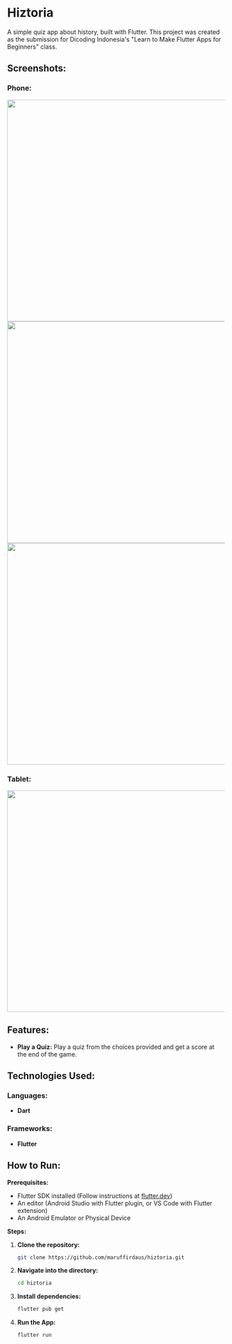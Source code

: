# Hiztoria

A simple quiz app about history, built with Flutter. This project was created as the submission for Dicoding Indonesia's "Learn to Make Flutter Apps for Beginners" class.

## Screenshots:

### Phone:

<img src="https://github.com/user-attachments/assets/ca3a9063-5150-44d2-8cd0-3da557ff0e4e" height="512px">
<img src="https://github.com/user-attachments/assets/a95a4ce2-07f2-4eac-aa36-9a4679a5f007" height="512px">
<img src="https://github.com/user-attachments/assets/3e8bea65-2e0b-4650-b603-7a83c129f8be" height="512px">

### Tablet:

<img src="https://github.com/user-attachments/assets/d091ca5d-3dde-4fab-8919-ed6bb610877a" height="512px">

## Features:

* **Play a Quiz:** Play a quiz from the choices provided and get a score at the end of the game.

## Technologies Used:

### Languages:
* **Dart**

### Frameworks:
* **Flutter**

## How to Run:

**Prerequisites:**

* Flutter SDK installed (Follow instructions at [flutter.dev](https://flutter.dev/docs/get-started/install))
* An editor (Android Studio with Flutter plugin, or VS Code with Flutter extension)
* An Android Emulator or Physical Device

**Steps:**

1.  **Clone the repository:**
    ```bash
    git clone https://github.com/maruffirdaus/hiztoria.git
    ```
2.  **Navigate into the directory:**
    ```bash
    cd hiztoria
    ```
3.  **Install dependencies:**
    ```bash
    flutter pub get
    ```
4.  **Run the App:**
    ```bash
    flutter run
    ```
